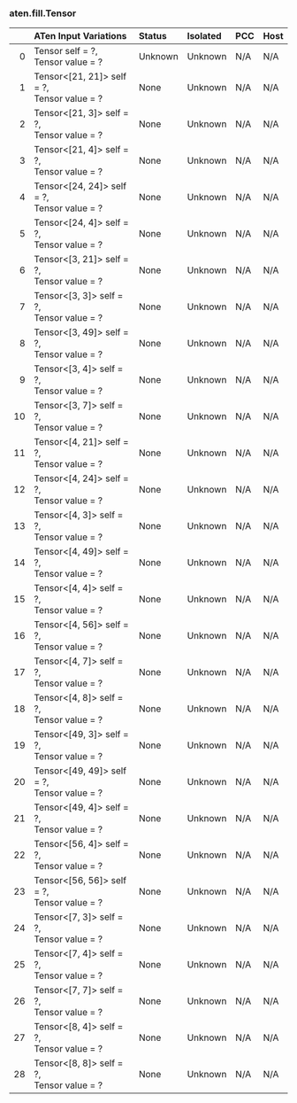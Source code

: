 ### aten.fill.Tensor
|    | ATen Input Variations                          | Status   | Isolated   | PCC   | Host   |
|---:|:-----------------------------------------------|:---------|:-----------|:------|:-------|
|  0 | Tensor self = ?,<br>Tensor value = ?           | Unknown  | Unknown    | N/A   | N/A    |
|  1 | Tensor<[21, 21]> self = ?,<br>Tensor value = ? | None     | Unknown    | N/A   | N/A    |
|  2 | Tensor<[21, 3]> self = ?,<br>Tensor value = ?  | None     | Unknown    | N/A   | N/A    |
|  3 | Tensor<[21, 4]> self = ?,<br>Tensor value = ?  | None     | Unknown    | N/A   | N/A    |
|  4 | Tensor<[24, 24]> self = ?,<br>Tensor value = ? | None     | Unknown    | N/A   | N/A    |
|  5 | Tensor<[24, 4]> self = ?,<br>Tensor value = ?  | None     | Unknown    | N/A   | N/A    |
|  6 | Tensor<[3, 21]> self = ?,<br>Tensor value = ?  | None     | Unknown    | N/A   | N/A    |
|  7 | Tensor<[3, 3]> self = ?,<br>Tensor value = ?   | None     | Unknown    | N/A   | N/A    |
|  8 | Tensor<[3, 49]> self = ?,<br>Tensor value = ?  | None     | Unknown    | N/A   | N/A    |
|  9 | Tensor<[3, 4]> self = ?,<br>Tensor value = ?   | None     | Unknown    | N/A   | N/A    |
| 10 | Tensor<[3, 7]> self = ?,<br>Tensor value = ?   | None     | Unknown    | N/A   | N/A    |
| 11 | Tensor<[4, 21]> self = ?,<br>Tensor value = ?  | None     | Unknown    | N/A   | N/A    |
| 12 | Tensor<[4, 24]> self = ?,<br>Tensor value = ?  | None     | Unknown    | N/A   | N/A    |
| 13 | Tensor<[4, 3]> self = ?,<br>Tensor value = ?   | None     | Unknown    | N/A   | N/A    |
| 14 | Tensor<[4, 49]> self = ?,<br>Tensor value = ?  | None     | Unknown    | N/A   | N/A    |
| 15 | Tensor<[4, 4]> self = ?,<br>Tensor value = ?   | None     | Unknown    | N/A   | N/A    |
| 16 | Tensor<[4, 56]> self = ?,<br>Tensor value = ?  | None     | Unknown    | N/A   | N/A    |
| 17 | Tensor<[4, 7]> self = ?,<br>Tensor value = ?   | None     | Unknown    | N/A   | N/A    |
| 18 | Tensor<[4, 8]> self = ?,<br>Tensor value = ?   | None     | Unknown    | N/A   | N/A    |
| 19 | Tensor<[49, 3]> self = ?,<br>Tensor value = ?  | None     | Unknown    | N/A   | N/A    |
| 20 | Tensor<[49, 49]> self = ?,<br>Tensor value = ? | None     | Unknown    | N/A   | N/A    |
| 21 | Tensor<[49, 4]> self = ?,<br>Tensor value = ?  | None     | Unknown    | N/A   | N/A    |
| 22 | Tensor<[56, 4]> self = ?,<br>Tensor value = ?  | None     | Unknown    | N/A   | N/A    |
| 23 | Tensor<[56, 56]> self = ?,<br>Tensor value = ? | None     | Unknown    | N/A   | N/A    |
| 24 | Tensor<[7, 3]> self = ?,<br>Tensor value = ?   | None     | Unknown    | N/A   | N/A    |
| 25 | Tensor<[7, 4]> self = ?,<br>Tensor value = ?   | None     | Unknown    | N/A   | N/A    |
| 26 | Tensor<[7, 7]> self = ?,<br>Tensor value = ?   | None     | Unknown    | N/A   | N/A    |
| 27 | Tensor<[8, 4]> self = ?,<br>Tensor value = ?   | None     | Unknown    | N/A   | N/A    |
| 28 | Tensor<[8, 8]> self = ?,<br>Tensor value = ?   | None     | Unknown    | N/A   | N/A    |

